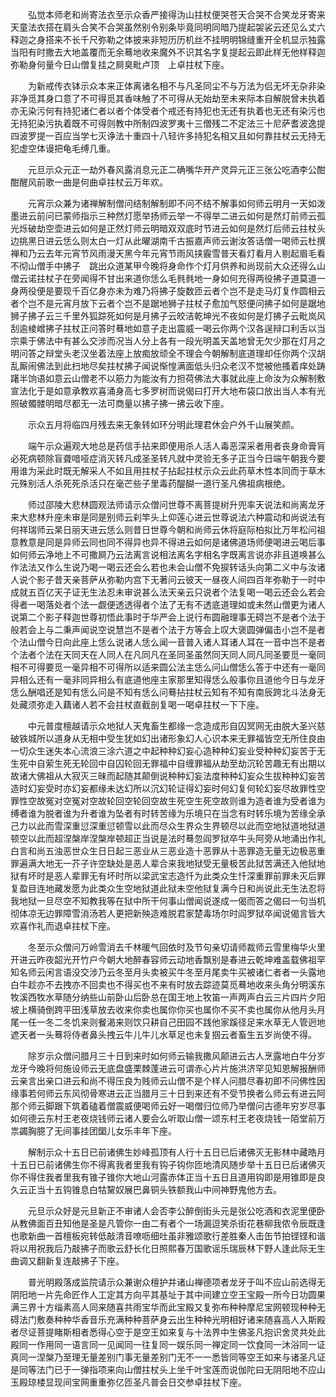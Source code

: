 <!-- { "loadSidebar": true } -->
　　弘觉本师老和尚寄法衣至示众香严接得沩山拄杖便哭苍天合哭不合笑龙牙寄来天童法衣搭在肩头合笑不合哭虽然别令别条毕竟同明同暗乃提起袈裟云还见么丈六释迦之身搭来不长千尺弥勒之体披来非短历历机丝不挂明明锦缝重开全机显示独露当阳有时撒去大地盖覆而无余蓦地收来魔外不识其名字复提起云即此样无他样释迦弥勒身何量今日山僧复挂之屙臭毗卢顶　上卓拄杖下座。

　　为新戒传衣钵示众本来正体离诸名相不与凡圣同尘不与万法为侣无坏无杂非染非净觅其身口意了不可得觅其香味触了不可得从无始劫至未来际本自解脱曾未执着亦无染污何有持犯诸仁者以者个体受者个戒还有持犯也无还有执着也无还有染污也无持犯染污执着既不可得则教中所制四波罗夷十三僧残二不定法三十尼萨耆波逸提四波罗提一百应当学七灭诤法十重四十八轻许多持犯名相又且如何靠拄杖云无持无犯虚空体谩把龟毛缚几重。

　　元旦示众元正一劫外春风露消息元正二确嘴华开产灵异元正三张公吃酒李公酣酣醒风前歌一曲是何曲卓拄杖云万年欢。

　　元宵示众兼为诸禅解制僧问结制解制即不问不结不解事如何师云明月一天如泼墨进云前问已蒙师指示三种然灯愿举扬师云举一不得举二进云如何是然灯前师云孤光烁破劫空壶进云如何是正然灯师云明暗双双底时节进云如何是然灯后师云拄杖头边挑黑日进云恁么则太白一灯从此曜湖南千古振嘉声师云谢汝答话僧一喝师云杜撰禅和乃云去年元宵节风雨漫天黑今年元宵节雨风挟霰雪普天看灯看月人剔起眉毛看不彻山僧手中拂子　跳出众道某甲今晚将身命作个灯月供养和尚现前大众还得么山僧云诺拄杖子在旁闻得不甘出来道你恁么毛毵毵地一身如何充得两役拂子道莫道一身两役便是要现千百亿身亦未为难乃将拂子旋数匝云者个岂不是走马灯复作圆相云者个岂不是元宵月放下云者个岂不是踞地狮子拄杖子愈加气怒便问拂子如何是踞地狮子拂子云三千里外狐踪死如何是月拂子云皎洁乾坤光不夜如何是灯拂子云毗岚风刮逾棱嶒拂子拄杖正问答时蓦地如意子走出震威一喝云你两个汉各逞辩口利舌以当宗乘于佛法中有甚么交涉而况当人分上各有一段光明盖天盖地曾无欠少那在灯月之明问答之辩堂头老汉坐着法座上放痴放顽全不理会今朝解制底道理却任你两个汉胡乱厮闹佛法到此扫地尽矣拄杖拂子闻说惭惶满面低头归众老汉不觉被他搔着痒处踌躇半饷语如意云山僧老不以筋力为能汝有力担荷佛法大事就此座上命汝为众解制敷宣法化于是如意承教欢喜涌身高七多罗树而说偈曰打开大地布袋口放出当人本有光照破髑髅明暗尽都无一法可商量以拂子拂一拂云收下座。

　　示众五月将临四月残去来无象转如环分明此理君休会户外千山展笑颜。

　　端午示众遍观大地总是药信手拈来即便用杀人活人毒恶深采者用者丧身命膏肓必死病顿除盲聋喑哑症消灭转凡成圣圣转凡就中灵验无多子正当今日端午朝我今要用谁为采此时既无解采人不如且用拄杖子拈起拄杖示众云此药草木性本同而于草木元殊别活人杀死死杀活只在毫芒些子里毒药醍醐一道行圣凡佛祖病根绝。

　　师过邵陵大悲林圆观法师请示众僧问世尊不离菩提树升兜率天说法和尚离龙牙来大悲林升座未审是同是别师云刹竿头上仰莲心进云世尊说法六种震动和尚说法有何祥瑞师云杲日丽天进云恁么则昔日世尊今朝和尚师云休将庭际柏拟比万年松问祖意教意是同是异师云同也同不得异也异不得进云如何是诸佛道场师便喝进云喝后事如何师云净地上不可撒屙乃云法离言说相法离名字相名字既离言说亦非且道唤甚么作法法又作么生说乃喝一喝云还会么若也未会山僧不免捩转话头向第二义中与汝诸人说个影子昔天亲菩萨从弥勒内宫下无著问云彼天一昼夜人间四百年弥勒于一时中成就五百亿天子证无生法忍未审说甚么法天亲云只说者个法复喝一喝云还会么若会得者一喝落处者个法一觑便透透得者个法了无有不透底道理如或未然山僧更为诸人说第二个影子释迦世尊初悟此事时于华严会上说行布圆融理事无碍岂不是者个法于般若会上与二秉声闻说空说慧岂不是者个法于方等会上叹大褒圆弹偏击小岂不是者个法山僧今日向此座上恁么说诸人恁么闻一音普入诸人耳诸人耳在一音中岂不是者个法者个法在天同天在人同人在凡同凡在圣同圣虽然同天同人同凡同圣要觅一毫同相不可得要觅一毫异相不可得所以适来圆公法主恁么问山僧恁么答于中还有一毫同异相么还有一毫非同异相么有底道他座主家那里知得恁么般事你且道他今日与龙牙恁么酬唱还是知有恁么问是不知有恁么问蓦拈拄杖云知有不知有南辰跨北斗法身无处藏须弥走入藕诸人若不会拄杖直截剖复喝一喝卓拄杖一下下座。

　　中元普度檀越请示众地狱人天鬼畜生都缘一念造成形自囚冥网无由脱大圣兴慈破铁城所以道身从无相中受生犹如幻出诸形象幻人心识本来无罪福皆空无所住良由一切众生迷失本心流浪三涂六道之中起种种幻妄心造种种幻妄业受种种幻妄苦于无生死中自萦生死无轮回中自囚轮回无罪福中自缠罪福从劫至劫沉轮苦趣无有出期以故诸大佛祖从大寂灭三昧而起随其颠倒说种种幻妄法度种种幻妄众生拔种种幻妄苦造时幻妄受时亦幻妄都缘未达幻所以沉幻轮证得幻妄时何幻复何轮幻妄尽故罪性空罪性空故冤对空冤对空故轮回空轮回空故生死空生死空故则谁为造者谁为受者谁为缚者谁为脱者谁为升者谁为坠者有时转苦缘为乐境只在当念有时转乐境为苦缘全承己力以此而雪深重愆深重愆顿雪以此而尽众生界众生界顿尽以此而空地狱道地狱道顿空以此而超涅槃岸涅槃岸顿超正当说是法时蓦忽阎罗狱卒牛头阿旁从地涌出作礼白言和尚五浊恶世众生日日起三恶业从三恶业造十恶罪从十恶罪造无量无边极恶重罪遍满大地无一芥子许空缺处是恶人辈合来我地狱受无量极苦此狱苦满还入他狱地狱有坏时是恶人辈罪无有坏时所以梁武宝志造忏为此类众生忏深重罪前罪未灭后罪复盈目连地藏发愿为此类众生空地狱道此狱未空他狱复满今日和尚说此无生法忍将我地狱一旦尽空不知教我等在狱中所干何事山僧闻说遂成一偈而答之偈曰一句当机彻体凉无边罪障雪消汤若人更把新殃造难脱君家楚毒场尔时阎罗狱卒闻说偈言皆大欢喜作礼而退卓拄杖下座。

　　冬至示众僧问万岭雪消去千林暖气回依时及节句亲切请师裁师云雪里梅华火里开进云昨夜韶光开竹户今朝大地醉春容师云动地香飘别是春进云乾坤难盖载佛祖罕知名师云闲言语没交涉乃云冬至月头卖被买牛冬至月尾卖牛买被诸仁者者一头露地白牛趁亦不去拽亦不回卖也不得买也不来有时放去踪迹莫觅蓦地收来头角分明溪东牧溪西牧水草随分纳些山前卧山后卧总在国王地上牧笛一声两声白云三片四片夕阳坡上横骑倒跨平田浅草放去收来你卖也属你你买也属你不买不卖也属你从他月头月尾一任一冬二冬饥来则餐渴来则饮只耕自己田园不践他家蹊径足来水草无人管迥地遮天者一头蓦将侍者鼻头拽云牛儿牛儿水草足也未复掴云者畜生五岁尚使不得。

　　除岁示众僧问腊月三十日到来时如何师云输我撒风颠进云古人烹露地白牛分岁龙牙今晚将何施设师云无底盘盛栗棘蓬进云可谓赤心片片施洪济罕见知恩解报酬师云亲言出亲口进云和尚不得压良为贱师云山僧不是个样人问腊尽春初即不问佛性因缘事若何师云东风彻骨寒进云正当腊月三十日到来还有不受节换者么师云有进云阿那个师云脚跟下筑着磕着僧震威便喝师云好一喝僧归位师乃举僧问古德年穷岁尽事如何德云东村王老夜烧钱师云诸人要会么听取山僧一颂东村王老夜烧钱一陌堂前万祟蠲胸臆了无间事挂团圞儿女乐丰年下座。

　　解制示众十五日已前诸佛生妙峰孤顶有人行十五日已后诸佛灭无影林中藏皓月十五日已前诸佛生你不得离我者里我有钩子钩你匝地清风随步举十五日已后诸佛灭你不得住我者里我有锥子锥你大地山河露赤体正当十五日且道用钩即是用锥即是良久云正当十五钩锥息白牯黧奴展巴鼻铜头铁额我山中间神野鬼他方去。

　　元旦示众好是元旦新正不审诸人会否李公醉倒街头元是张公吃酒和衣泥里便卧从教佛面百丑知他是圣是凡管你一由二有者个一场漏逗笑杀街花巷柳我侬令辰既逢也歌新曲一首檀板宛转低敲清音嘹呖细吐虽非雅颂歌行差胜秦人击缶节拍铿铿和谐将以用祝我后乃敲拂子而歌云舒长化日照熙春万国歌谣乐瑞辰林下野人逢此际无生曲调又翻新复连敲拂子下座。

　　普光明殿落成监院请示众兼谢众檀护并诸山禅德项者龙牙于叫不应山前选得无阴阳地一片先命匠作人工定其方向平其基址于其中间建立空王宝殿一所今日功圆果满三界十方缁素高人同来随喜共雨宝华而此宝殿又复弥布种种摩尼宝网顿现种种无碍法门敷奏种种华香音乐充满种种菩萨身云出生种种光明相好诸来随喜高人入斯殿者尽证菩提睹斯相者悉得心空于是空王如来复与十法界中生佛圣凡抱识舍灵共处此殿同一作用同一语言同一见闻同一往复同一娱乐同一禅定同一饮食同一沐浴同一证真同一涅槃乃至理无量差别门事无量差别门无不一一悉皆同等空王如来与诸圣凡证是同等法门已于一弹指项来向山僧拄杖头上坐千叶宝莲而说伽陀曰无阴阳地不应山玉殿琼楼显现间宝网重重弥亿匝圣凡普会日交参卓拄杖下座。

